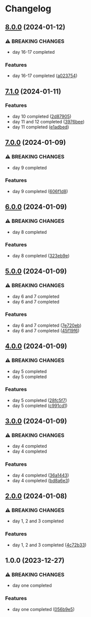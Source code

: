 # Changelog

## [8.0.0](https://github.com/sergiorgiraldo/AdventOfCode2021/compare/v7.1.0...v8.0.0) (2024-01-12)


### ⚠ BREAKING CHANGES

* day 16-17 completed

### Features

* day 16-17 completed ([a023754](https://github.com/sergiorgiraldo/AdventOfCode2021/commit/a023754b18a7a8f7e30ded1a5f92fd4515326a6b))

## [7.1.0](https://github.com/sergiorgiraldo/AdventOfCode2021/compare/v7.0.0...v7.1.0) (2024-01-11)


### Features

* day 10 completed ([2d87905](https://github.com/sergiorgiraldo/AdventOfCode2021/commit/2d87905c51a1ba927dbaacb41de301c55021b0a3))
* day 11 and 12 completed ([3976bee](https://github.com/sergiorgiraldo/AdventOfCode2021/commit/3976beefa36a0910500ff78e7ca05ac39e8a4150))
* day 11 completed ([e1adbed](https://github.com/sergiorgiraldo/AdventOfCode2021/commit/e1adbed3bc67b8c03ee41a84d7f0ae03c4c8c50a))

## [7.0.0](https://github.com/sergiorgiraldo/AdventOfCode2021/compare/v6.0.0...v7.0.0) (2024-01-09)


### ⚠ BREAKING CHANGES

* day 9 completed

### Features

* day 9 completed ([606f1d8](https://github.com/sergiorgiraldo/AdventOfCode2021/commit/606f1d89f8a9ab5ead15a06dd29e205a4c32c835))

## [6.0.0](https://github.com/sergiorgiraldo/AdventOfCode2021/compare/v5.0.0...v6.0.0) (2024-01-09)


### ⚠ BREAKING CHANGES

* day 8 completed

### Features

* day 8 completed ([323eb9e](https://github.com/sergiorgiraldo/AdventOfCode2021/commit/323eb9e80eb8e04f68a2b612226815a33494f1e1))

## [5.0.0](https://github.com/sergiorgiraldo/AdventOfCode2021/compare/v4.0.0...v5.0.0) (2024-01-09)


### ⚠ BREAKING CHANGES

* day 6 and 7 completed
* day 6 and 7 completed

### Features

* day 6 and 7 completed ([7e720eb](https://github.com/sergiorgiraldo/AdventOfCode2021/commit/7e720ebaefdb43c5a5a92e3244405a121b5e5918))
* day 6 and 7 completed ([45f19f6](https://github.com/sergiorgiraldo/AdventOfCode2021/commit/45f19f6e98ea9f41dd98fe5499abe043eaca9965))

## [4.0.0](https://github.com/sergiorgiraldo/AdventOfCode2021/compare/v3.0.0...v4.0.0) (2024-01-09)


### ⚠ BREAKING CHANGES

* day 5 completed
* day 5 completed

### Features

* day 5 completed ([28fc5f7](https://github.com/sergiorgiraldo/AdventOfCode2021/commit/28fc5f7d4739720dca84cb245e8e35053a3acde3))
* day 5 completed ([c991cd1](https://github.com/sergiorgiraldo/AdventOfCode2021/commit/c991cd180feb0d5ae234a69a723bbc002b96ea89))

## [3.0.0](https://github.com/sergiorgiraldo/AdventOfCode2021/compare/v2.0.0...v3.0.0) (2024-01-09)


### ⚠ BREAKING CHANGES

* day 4 completed
* day 4 completed

### Features

* day 4 completed ([36a1443](https://github.com/sergiorgiraldo/AdventOfCode2021/commit/36a1443cce9bc6de7223817d71fc318e3402e2e9))
* day 4 completed ([bd8a6e3](https://github.com/sergiorgiraldo/AdventOfCode2021/commit/bd8a6e3a06d3de268adbc0aeeeee03aa3fc51948))

## [2.0.0](https://github.com/sergiorgiraldo/AdventOfCode2021/compare/v1.0.0...v2.0.0) (2024-01-08)


### ⚠ BREAKING CHANGES

* day 1, 2 and 3 completed

### Features

* day 1, 2 and 3 completed ([4c72b33](https://github.com/sergiorgiraldo/AdventOfCode2021/commit/4c72b33eb308e3e6cd49b91fd561f7aab5ae5b95))

## 1.0.0 (2023-12-27)


### ⚠ BREAKING CHANGES

* day one completed

### Features

* day one completed ([056b9e5](https://github.com/sergiorgiraldo/AdventOfCode2021/commit/056b9e5db2598025598382a7cac60d3a8b918654))
